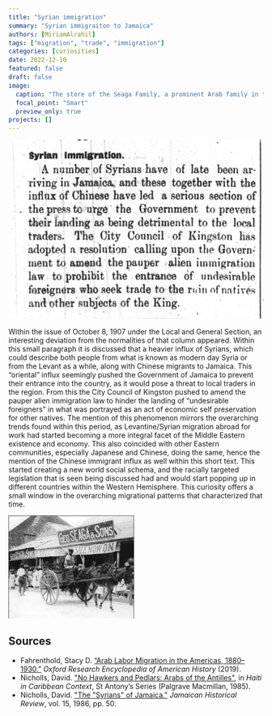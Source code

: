 ```yaml
---
title: "Syrian immigration"
summary: "Syrian immigraiton to Jamaica"
authors: [MiriamAlrahil]
tags: ["migration", "trade", "immigration"]
categories: [curiosities]
date: 2022-12-10
featured: false
draft: false
image: 
  caption: "The store of the Seaga Family, a prominent Arab family in the history of Jamaica, circa early 1900s"
  focal_point: "Smart"
  preview_only: true
projects: []
---
```

![article](article.jpg)

Within the issue of October 8, 1907 under the Local and General Section, an interesting deviation from the normalities of that column appeared. Within this small paragraph it is discussed that a heavier influx of Syrians, which could describe both people from what is known as modern day Syria or from the Levant as a while, along with Chinese migrants to Jamaica. This “oriental” influx seemingly pushed the Government of Jamaica to prevent their entrance into the country, as it would pose a threat to local traders in the region. From this the City Council of Kingston pushed to amend the pauper alien immigration law to hinder the landing of “undesirable foreigners” in what was portrayed as an act of economic self preservation for other natives. The mention of this phenomenon mirrors the overarching trends found within this period, as Levantine/Syrian migration abroad for work had started becoming a more integral facet of the Middle Eastern existence and economy. This also coincided with other Eastern communities, especially Japanese and Chinese, doing the same, hence the mention of the Chinese immigrant influx as well within this short text. This started creating a new world social schema, and the racially targeted legislation that is seen being discussed had and would start popping up in different countries within the Western Hemisphere. This curiosity offers a small window in the overarching migrational patterns that characterized that time.

![label](featured.jpg)

## Sources
- Fahrenthold, Stacy D. [“Arab Labor Migration in the Americas, 1880–1930.”](https://doi.org/10.1093/acrefore/9780199329175.013.598.) _Oxford Research Encyclopedia of American History_ (2019). 
- Nicholls, David. ["No Hawkers and Pedlars: Arabs of the Antilles"](https://doi.org/10.1007/978-1-349-17786-8_9), in _Haiti in Caribbean Context_, St Antony’s Series (Palgrave Macmillan, 1985).
- Nicholls, David. ["The "Syrians" of Jamaica."](https://www.proquest.com/scholarly-journals/syrians-jamaica/docview/1292739482/se-2.) _Jamaican Historical Review_, vol. 15, 1986, pp. 50.
